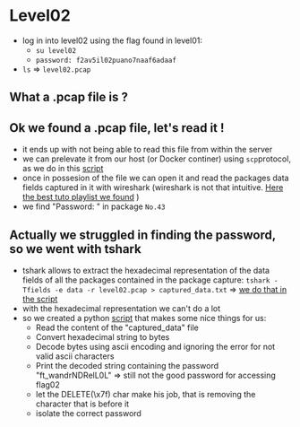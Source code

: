 # Level02

- log in into level02 using the flag found in level01: 
    - `su level02`
    - `password: f2av5il02puano7naaf6adaaf`
- `ls` => `level02.pcap`

## What a .pcap file is ?

## Ok we found a .pcap file, let's read it !
- it ends up with not being able to read this file from within the server
- we can prelevate it from our host (or Docker continer) using `scp`protocol, as we do in this [script](scripts/extracting_packages_data_and_decoding.sh)
- once in possesion of the file we can open it and read the packages data fields captured in it with wireshark
(wireshark is not that intuitive. [Here the best tuto playlist we found](https://www.youtube.com/watch?v=OU-A2EmVrKQ&list=PLW8bTPfXNGdC5Co0VnBK1yVzAwSSphzpJ) )
- we find "Password: " in package `No.43`

## Actually we struggled in finding the password, so we went with tshark
- tshark allows to extract the hexadecimal representation of the data fields of all the packages contained in the package capture: `tshark -Tfields -e data -r level02.pcap > captured_data.txt` =>
 [we do that in the script](scripts/extracting_packages_data_and_decoding.sh)
- with the hexadecimal representation we can't do a lot
- so we created a python [script](scripts/print_decoded_data.py) that makes some nice things for us:
    - Read the content of the "captured_data" file
    - Convert hexadecimal string to bytes
    - Decode bytes using ascii encoding and ignoring the error for not valid ascii characters
    - Print the decoded string containing the password "ft_wandrNDRelL0L" => still not the good password for accessing flag02
    - let the DELETE(\x7f) char make his job, that is removing the character that is before it
    - isolate the correct password



